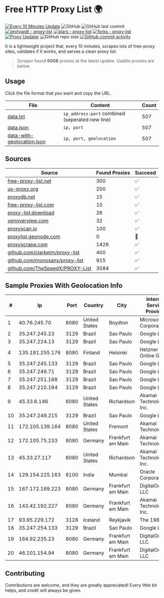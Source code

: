 
# Free HTTP Proxy List 🌍

[![Every 10 Minutes Update](https://github.com/mertguvencli/http-proxy-list/actions/workflows/main.yml/badge.svg?branch=main)](https://github.com/mertguvencli/http-proxy-list/actions/workflows/main.yml)
![GitHub](https://img.shields.io/github/license/mertguvencli/http-proxy-list)
![GitHub last commit](https://img.shields.io/github/last-commit/mertguvencli/http-proxy-list)
[![zevtyardt - proxy-list](https://img.shields.io/static/v1?label=zevtyardt&message=proxy-list&color=blue&logo=github)](https://github.com/zevtyardt/proxy-list "Go to GitHub repo")
[![stars - proxy-list](https://img.shields.io/github/stars/zevtyardt/proxy-list?style=social)](https://github.com/zevtyardt/proxy-list)
[![forks - proxy-list](https://img.shields.io/github/forks/zevtyardt/proxy-list?style=social)](https://github.com/zevtyardt/proxy-list)
[![Proxy Updater](https://github.com/zevtyardt/proxy-list/workflows/Proxy%20Updater/badge.svg)](https://github.com/zevtyardt/proxy-list/actions?query=workflow:"Proxy+Updater")
![GitHub repo size](https://img.shields.io/github/repo-size/zevtyardt/proxy-list)
[![GitHub commit activity](https://img.shields.io/github/commit-activity/m/zevtyardt/proxy-list?logo=commits)](https://github.com/zevtyardt/proxy-list/commits/main)

It is a lightweight project that, every 10 minutes, scrapes lots of free-proxy sites, validates if it works, and serves a clean proxy list.

> Scraper found **6508** proxies at the latest update. Usable proxies are below.

## Usage

Click the file format that you want and copy the URL.

|File|Content|Count|
|----|-------|-----|
|[data.txt](https://raw.githubusercontent.com/mertguvencli/http-proxy-list/main/proxy-list/data.txt)|`ip_address:port` combined (seperated new line)|507|
|[data.json](https://raw.githubusercontent.com/mertguvencli/http-proxy-list/main/proxy-list/data.json)|`ip, port`|507|
|[data-with-geolocation.json](https://raw.githubusercontent.com/mertguvencli/http-proxy-list/main/proxy-list/data-with-geolocation.json)|`ip, port, geolocation`|507|

## Sources

|Source|Found Proxies|Succeed|
|------|-------------|-------|
|[free-proxy-list.net](https://free-proxy-list.net)|300|✅|
|[us-proxy.org](https://www.us-proxy.org)|200|✅|
|[proxydb.net](http://proxydb.net)|15|✅|
|[free-proxy-list.com](https://free-proxy-list.com/?page=&port=&type%5B%5D=http&type%5B%5D=https&up_time=0&search=Search)|10|✅|
|[proxy-list.download](https://www.proxy-list.download/HTTP)|26|✅|
|[vpnoverview.com](https://vpnoverview.com/privacy/anonymous-browsing/free-proxy-servers)|32|✅|
|[proxyscan.io](https://www.proxyscan.io)|100|✅|
|[proxylist.geonode.com](https://proxylist.geonode.com/api/proxy-list?limit=300&page=1&sort_by=lastChecked&sort_type=desc&protocols=http,https)|0|🚫|
|[proxyscrape.com](https://api.proxyscrape.com/v2/?request=displayproxies&protocol=http&timeout=10000&country=all&ssl=all&anonymity=all)|1426|✅|
|[github.com/clarketm/proxy-list](https://raw.githubusercontent.com/clarketm/proxy-list/master/proxy-list-raw.txt)|400|✅|
|[github.com/monosans/proxy-list](https://raw.githubusercontent.com/monosans/proxy-list/main/proxies/http.txt)|915|✅|
|[github.com/TheSpeedX/PROXY-List](https://raw.githubusercontent.com/TheSpeedX/PROXY-List/master/http.txt)|3084|✅|


## Sample Proxies With Geolocation Info

|#|Ip|Port|Country|City|Internet Service Provider|
|-|--|----|-------|----|-------------------------|
|1|40.76.245.70|8080|United States|Boydton|Microsoft Corporation|
|2|35.247.245.23|3129|Brazil|Sao Paulo|Google LLC|
|3|35.247.224.13|3129|Brazil|Sao Paulo|Google LLC|
|4|135.181.255.176|8080|Finland|Helsinki|Hetzner Online GmbH|
|5|35.247.245.133|3129|Brazil|Sao Paulo|Google LLC|
|6|35.247.249.71|3129|Brazil|Sao Paulo|Google LLC|
|7|35.247.251.168|3129|Brazil|Sao Paulo|Google LLC|
|8|35.247.210.164|3129|Brazil|Sao Paulo|Google LLC|
|9|45.33.6.146|8080|United States|Richardson|Akamai Technologies, Inc.|
|10|35.247.249.215|3129|Brazil|Sao Paulo|Google LLC|
|11|172.105.139.164|8080|United States|Fremont|Akamai Technologies|
|12|172.105.75.233|8080|Germany|Frankfurt am Main|Akamai Technologies|
|13|45.33.27.117|8080|United States|Richardson|Akamai Technologies, Inc.|
|14|129.154.225.163|8100|India|Mumbai|Oracle Corporation|
|15|167.172.169.223|8080|Germany|Frankfurt am Main|DigitalOcean, LLC|
|16|143.42.192.227|8080|Germany|Frankfurt am Main|Akamai Technologies, Inc.|
|17|93.95.229.172|3128|Iceland|Reykjavik|The 1984 ehf|
|18|35.247.254.133|3129|Brazil|Sao Paulo|Google LLC|
|19|164.92.235.23|8080|Germany|Frankfurt am Main|DigitalOcean, LLC|
|20|46.101.154.94|8080|Germany|Frankfurt am Main|DigitalOcean, LLC|



## Contributing

Contributions are welcome, and they are greatly appreciated! Every
little bit helps, and credit will always be given.

